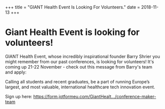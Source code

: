 +++ 
title = "GIANT Health Event Is Looking For Volunteers."
date = 2018-11-13
+++

# Giant Health Event is looking for volunteers!

GIANT Health Event, whose incredibly inspirational founder Barry Shrier you might remember from our past conferences, is looking for volunteers! It's coming up 21-22 November - check out this message from Barry's team and apply:

Calling all students and recent graduates, be a part of running Europe’s largest, and most valuable, international healthcare tech innovation event.

Sign up here: https://form.jotformeu.com/GiantHealt…/conference-maker-team